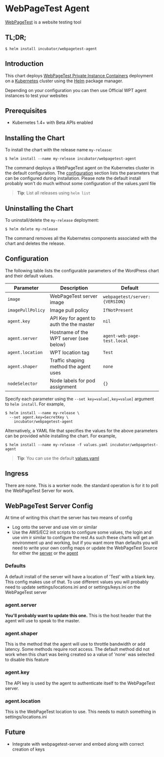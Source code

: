 # WebPageTest Agent

[WebPageTest](https://webpagetest.org/) is a website testing tool

## TL;DR;

```console
$ helm install incubator/webpagetest-agent
```

## Introduction

This chart deploys [WebPageTest Private Instance Containers](https://github.com/WPO-Foundation/webpagetest-docs/blob/master/user/Private%20Instances/README.md) deployment on a [Kubernetes](http://kubernetes.io) cluster using the [Helm](https://helm.sh) package manager.

Depending on your configuration you can then use Official WPT agent instances to test your websites

## Prerequisites

- Kubernetes 1.4+ with Beta APIs enabled

## Installing the Chart

To install the chart with the release name `my-release`:

```console
$ helm install --name my-release incubator/webpagetest-agent
```

The command deploys a WebPageTest agent on the Kubernetes cluster in the default configuration. The [configuration](#configuration) section lists the parameters that can be configured during installation.
Please note the default install probably won't do much without some configuration of the values.yaml file


> **Tip**: List all releases using `helm list`

## Uninstalling the Chart

To uninstall/delete the `my-release` deployment:

```console
$ helm delete my-release
```

The command removes all the Kubernetes components associated with the chart and deletes the release.

## Configuration

The following table lists the configurable parameters of the WordPress chart and their default values.

| Parameter                            | Description                                | Default                                                    |
| -------------------------------      | -------------------------------            | ---------------------------------------------------------- |
| `image`                              | WebPageTest server image                   | `webpagetest/server:{VERSION}`                              |
| `imagePullPolicy`                    | Image pull policy                          | `IfNotPresent`                                             |
| `agent.key`                          | API Key for agent to auth the the master   | `nil`                                                      |
| `agent.server`                       | Hostname of the WPT server (see below)     | `agent-web-page-test.local`                                |
| `agent.location`                     | WPT location tag                           | `Test`                                                     |
| `agent.shaper`                       | Traffic shaping method the agent uses      | `none`                                                      |
| `nodeSelector`                       | Node labels for pod assignment             | `{}`                                                       |


Specify each parameter using the `--set key=value[,key=value]` argument to `helm install`. For example,

```console
$ helm install --name my-release \
  --set agent.key=SecretKey \
    incubator/webpagetest-agent
```

Alternatively, a YAML file that specifies the values for the above parameters can be provided while installing the chart. For example,

```console
$ helm install --name my-release -f values.yaml incubator/webpagetest-agent
```

> **Tip**: You can use the default [values.yaml](values.yaml)


## Ingress
There are none. This is a worker node. the standard operation is for it to poll the
WebPageTest Server for work.

## WebPageTest Server Config
At time of writing this chart the server has two means of config
* Log onto the server and use vim or similar
* Use the AWS/EC2 init scripts to configure some values, the login and use vim ir similar to configure the rest
As such these charts will get an environment up and working, but if you want more than defaults you will need to write your own config maps or update the WebPageTest Source for either the [server](https://github.com/WPO-Foundation/webpagetest) or the [agent](https://github.com/WPO-Foundation/wptagent)

### Defaults
A default install of the server will have a location of 'Test' with a blank key.
This config makes use of that. To use different values you will probably need to update
settings/locations.ini and or settings/keys.ini on the WebPageTest server

### agent.server
**You'll probably want to update this one.**
This is the host header that the agent will use to speak to the master.

### agent.shaper
This is the method that the agent will use to throttle bandwidth or add latency. Some methods require root access.
The default method did not work when this chart was being created so a value of 'none' was selected to disable this feature

### agent.key
The API key is used by the agent to authenticate itself to the WebPageTest server.

### agent.location
This is the WebPageTest location to use. This needs to match something in settings/locations.ini

## Future
* Integrate with webpagetest-server and embed along with correct creation of keys
